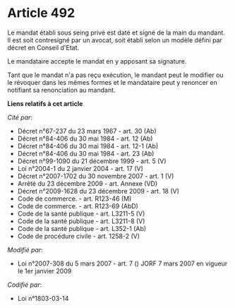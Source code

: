 # Article 492

Le mandat établi sous seing privé est daté et signé de la main du mandant. Il est soit contresigné par un avocat, soit établi
selon un modèle défini par décret en Conseil d'Etat.

Le mandataire accepte le mandat en y apposant sa signature.

Tant que le mandat n'a pas reçu exécution, le mandant peut le modifier ou le révoquer dans les mêmes formes et le mandataire
peut y renoncer en notifiant sa renonciation au mandant.

**Liens relatifs à cet article**

_Cité par_:

  - Décret n°67-237 du 23 mars 1967 - art. 30 (Ab)
  - Décret n°84-406 du 30 mai 1984 - art. 12 (Ab)
  - Décret n°84-406 du 30 mai 1984 - art. 12-1 (Ab)
  - Décret n°84-406 du 30 mai 1984 - art. 23 (Ab)
  - Décret n°99-1090 du 21 décembre 1999 - art. 5 (V)
  - Loi n°2004-1 du 2 janvier 2004 - art. 17 (V)
  - Décret n°2007-1702 du 30 novembre 2007 - art. 1 (V)
  - Arrêté du 23 décembre 2009 - art. Annexe (VD)
  - Décret n°2009-1628 du 23 décembre 2009 - art. 18 (V)
  - Code de commerce. - art. R123-46 (M)
  - Code de commerce. - art. R123-69 (AbD)
  - Code de la santé publique - art. L3211-5 (V)
  - Code de la santé publique - art. L3211-8 (V)
  - Code de la santé publique - art. L352-1 (Ab)
  - Code de procédure civile - art. 1258-2 (V)

_Modifié par_:

  - Loi n°2007-308 du 5 mars 2007 - art. 7 () JORF 7 mars 2007 en vigueur le 1er janvier 2009

_Codifié par_:

  - Loi n°1803-03-14
